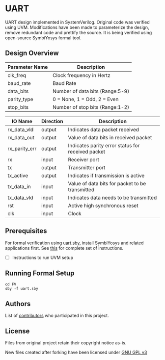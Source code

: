 # UART

UART design implemented in SystemVerilog. Original code was verified using UVM. Modifications have been made to parameterize the design, remove redundant code and prettify the source. It is being verified using open-source SymbiYosys formal tool.

## Design Overview

Parameter Name | Description
---------------|-------------
clk_freq       | Clock frequency in Hertz
baud_rate      | Baud Rate
data_bits      | Number of data bits (Range:5-9)
parity_type    | 0 = None, 1 = Odd, 2 = Even
stop_bits      | Number of stop bits (Range:1-2)

IO Name | Direction | Description
--------|-----------|------------
rx_data_vld | output | Indicates data packet received
rx_data_out | output | Value of data bits in received packet
rx_parity_err | output | Indicates parity error status for received packet
rx | input | Receiver port
tx | output | Transmitter port
tx_active | output | Indicates if transmission is active
tx_data_in | input | Value of data bits for packet to be transmitted
tx_data_vld | input | Indicates data needs to be transmitted
rst | input | Active high synchronous reset
clk | input | Clock


## Prerequisites

For formal verification using [uart.sby](https://github.com/R-Bose/UART/blob/master/FV/uart.sby), install SymbiYosys and related applications first. See [this](https://symbiyosys.readthedocs.io/en/latest/quickstart.html#installing) for complete set of instructions.

- [ ] Instructions to run UVM setup


## Running Formal Setup

```
cd FV
sby -f uart.sby
```


## Authors

List of [contributors](https://github.com/R-Bose/UART/graphs/contributors) who participated in this project.


## License

Files from original project retain their copyright notice as-is.

New files created after forking have been licensed under [GNU GPL v3](https://www.gnu.org/licenses/gpl-3.0.html)
